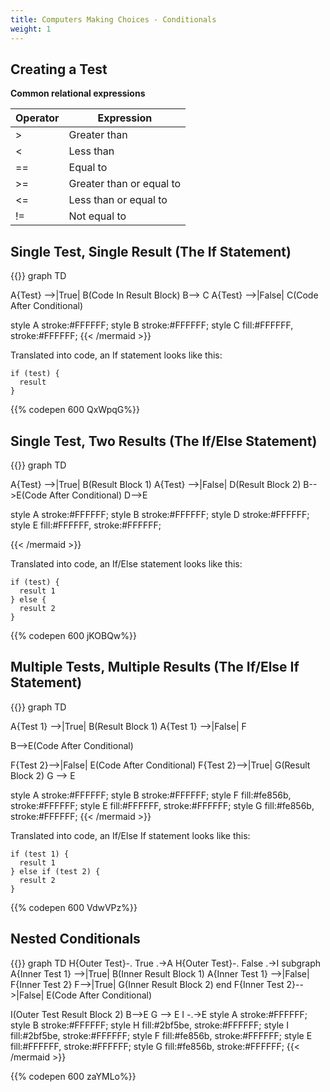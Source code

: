 ```yaml
---
title: Computers Making Choices - Conditionals
weight: 1
---
```

## Creating a Test

**Common relational expressions**

| Operator | Expression               |
| -------- | ------------------------ |
| \>       | Greater than             |
| <        | Less than                |
| ==      | Equal to                 |
| >=      | Greater than or equal to |
| <=       | Less than or equal to    |
| !=       | Not equal to             |



## Single Test, Single Result  (The If Statement)



{{<mermaid align="center">}}
graph TD

A{Test} -->|True| B(Code In Result Block)
B--> C
A{Test} -->|False| C(Code After Conditional)

style A  stroke:#FFFFFF;
style B stroke:#FFFFFF;
style C fill:#FFFFFF, stroke:#FFFFFF;
{{< /mermaid >}}



Translated into code, an If statement looks like this:

```
if (test) {
  result
}
```

{{% codepen 600 QxWpqG%}}





## Single Test, Two Results  (The If/Else Statement)

{{<mermaid align="center">}}
graph TD

A{Test} -->|True| B(Result Block 1)
A{Test} -->|False| D(Result Block 2)
B-->E(Code After Conditional)
D-->E

style A  stroke:#FFFFFF;
style B  stroke:#FFFFFF;
style D  stroke:#FFFFFF;
style E fill:#FFFFFF, stroke:#FFFFFF;

{{< /mermaid >}}





Translated into code, an If/Else statement looks like this:

```
if (test) {
  result 1
} else {
  result 2
}
```



{{% codepen 600 jKOBQw%}}



## Multiple Tests, Multiple Results  (The If/Else If Statement)

{{<mermaid align="center">}}
graph TD

A{Test 1} -->|True| B(Result Block 1)
A{Test 1} -->|False| F

B-->E(Code After Conditional)

F{Test 2}-->|False| E(Code After Conditional)
F{Test 2}-->|True| G(Result Block 2)
G --> E

style A  stroke:#FFFFFF;
style B stroke:#FFFFFF;
style F fill:#fe856b, stroke:#FFFFFF;
style E fill:#FFFFFF, stroke:#FFFFFF;
style G fill:#fe856b, stroke:#FFFFFF;
{{< /mermaid >}}

Translated into code, an If/Else If statement looks like this:

```
if (test 1) {
  result 1
} else if (test 2) {
  result 2
}
```

{{% codepen 600 VdwVPz%}}



## Nested Conditionals

{{<mermaid align="center">}}
graph TD
H{Outer Test}-. True .->A
H{Outer Test}-. False .->I
subgraph 
A{Inner Test 1} -->|True| B(Inner Result Block 1)
A{Inner Test 1} -->|False| F{Inner Test 2}
F-->|True| G(Inner Result Block 2)
end
F{Inner Test 2}-->|False| E(Code After Conditional)

I(Outer Test Result Block 2)
B-->E
G --> E
I -.->E
style A stroke:#FFFFFF;
style B stroke:#FFFFFF;
style H fill:#2bf5be, stroke:#FFFFFF;
style I fill:#2bf5be, stroke:#FFFFFF;
style F fill:#fe856b, stroke:#FFFFFF;
style E fill:#FFFFFF, stroke:#FFFFFF;
style G fill:#fe856b, stroke:#FFFFFF;
{{< /mermaid >}}

{{% codepen 600 zaYMLo%}}
